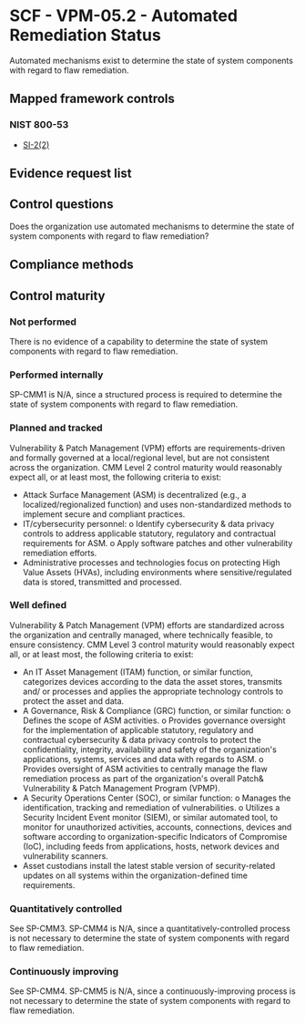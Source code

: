 # SCF - VPM-05.2 - Automated Remediation Status
Automated mechanisms exist to determine the state of system components with regard to flaw remediation.
## Mapped framework controls
### NIST 800-53
- [SI-2(2)](../nist80053/si-2-2.md)

## Evidence request list


## Control questions
Does the organization use automated mechanisms to determine the state of system components with regard to flaw remediation?

## Compliance methods


## Control maturity
### Not performed
There is no evidence of a capability to determine the state of system components with regard to flaw remediation.

### Performed internally
SP-CMM1 is N/A, since a structured process is required to determine the state of system components with regard to flaw remediation.

### Planned and tracked
Vulnerability & Patch Management (VPM) efforts are requirements-driven and formally governed at a local/regional level, but are not consistent across the organization. CMM Level 2 control maturity would reasonably expect all, or at least most, the following criteria to exist:
- Attack Surface Management (ASM) is decentralized (e.g., a localized/regionalized function) and uses non-standardized methods to implement secure and compliant practices.
- IT/cybersecurity personnel:
o	Identify cybersecurity & data privacy controls to address applicable statutory, regulatory and contractual requirements for ASM.
o	Apply software patches and other vulnerability remediation efforts.
- Administrative processes and technologies focus on protecting High Value Assets (HVAs), including environments where sensitive/regulated data is stored, transmitted and processed.

### Well defined
Vulnerability & Patch Management (VPM) efforts are standardized across the organization and centrally managed, where technically feasible, to ensure consistency. CMM Level 3 control maturity would reasonably expect all, or at least most, the following criteria to exist:
- An IT Asset Management (ITAM) function, or similar function, categorizes devices according to the data the asset stores, transmits and/ or processes and applies the appropriate technology controls to protect the asset and data.
- A Governance, Risk & Compliance (GRC) function, or similar function:
o	Defines the scope of ASM activities.
o	Provides governance oversight for the implementation of applicable statutory, regulatory and contractual cybersecurity & data privacy controls to protect the confidentiality, integrity, availability and safety of the organization's applications, systems, services and data with regards to ASM.
o	Provides oversight of ASM activities to centrally manage the flaw remediation process as part of the organization's overall Patch& Vulnerability & Patch Management Program (VPMP).
- A Security Operations Center (SOC), or similar function:
o	Manages the identification, tracking and remediation of vulnerabilities.
o	Utilizes a Security Incident Event monitor (SIEM), or similar automated tool, to monitor for unauthorized activities, accounts, connections, devices and software according to organization-specific Indicators of Compromise (IoC), including feeds from applications, hosts, network devices and vulnerability scanners.
- Asset custodians install the latest stable version of security-related updates on all systems within the organization-defined time requirements.

### Quantitatively controlled
See SP-CMM3. SP-CMM4 is N/A, since a quantitatively-controlled process is not necessary to determine the state of system components with regard to flaw remediation.

### Continuously improving
See SP-CMM4. SP-CMM5 is N/A, since a continuously-improving process is not necessary to determine the state of system components with regard to flaw remediation.
